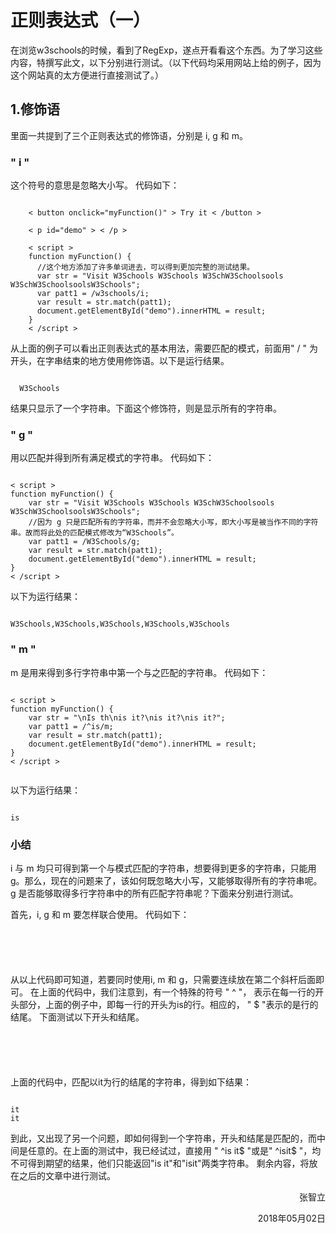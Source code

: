 # 正则表达式（一）
在浏览w3schools的时候，看到了RegExp，遂点开看看这个东西。为了学习这些内容，特撰写此文，以下分别进行测试。（以下代码均采用网站上给的例子，因为这个网站真的太方便进行直接测试了。）

## 1.修饰语
里面一共提到了三个正则表达式的修饰语，分别是 i, g 和 m。

### " i "
这个符号的意思是忽略大小写。 
代码如下：
<pre><code>
    &lt button onclick="myFunction()" &gt Try it &lt /button &gt

    &lt p id="demo" &gt &lt /p &gt

    &lt script &gt
    function myFunction() {
      //这个地方添加了许多单词进去，可以得到更加完整的测试结果。
      var str = "Visit W3Schools W3Schools W3SchW3Schoolsools W3SchW3SchoolsoolsW3Schools";  
      var patt1 = /w3schools/i;
      var result = str.match(patt1);
      document.getElementById("demo").innerHTML = result;
    }
    &lt /script &gt
</pre></code>

从上面的例子可以看出正则表达式的基本用法，需要匹配的模式，前面用" / " 为开头，在字串结束的地方使用修饰语。以下是运行结果。

<pre><code>
  W3Schools
</code></pre>

结果只显示了一个字符串。下面这个修饰符，则是显示所有的字符串。

### " g "
用以匹配并得到所有满足模式的字符串。
代码如下：
<pre><code>
&lt script &gt
function myFunction() {
    var str = "Visit W3Schools W3Schools W3SchW3Schoolsools W3SchW3SchoolsoolsW3Schools";
    //因为 g 只是匹配所有的字符串，而并不会忽略大小写，即大小写是被当作不同的字符串。故而将此处的匹配模式修改为“W3Schools”。
    var patt1 = /W3Schools/g;
    var result = str.match(patt1);
    document.getElementById("demo").innerHTML = result;
}
&lt /script &gt
</pre></code>
以下为运行结果：
<pre><code>
W3Schools,W3Schools,W3Schools,W3Schools,W3Schools
</pre></code>

### " m "
m 是用来得到多行字符串中第一个与之匹配的字符串。
代码如下：
<pre><code>
&lt script &gt
function myFunction() {
    var str = "\nIs th\nis it?\nis it?\nis it?";
    var patt1 = /^is/m;
    var result = str.match(patt1);
    document.getElementById("demo").innerHTML = result;
}
&lt /script &gt

</code></pre>
以下为运行结果：
<pre><code>
is
</code></pre>

### 小结
i 与 m 均只可得到第一个与模式匹配的字符串，想要得到更多的字符串，只能用g。那么，现在的问题来了，该如何既忽略大小写，又能够取得所有的字符串呢。g 是否能够取得多行字符串中的所有匹配字符串呢？下面来分别进行测试。

首先，i, g 和 m 要怎样联合使用。
代码如下：
<pre><code>
<script>
function myFunction() {
    var str = "\nIs th\nis it?\nis it?\nis it?";
    //在这里，同时使用了i, m 和 g
    var patt1 = /^is/img;
    var result = str.match(patt1);
    document.getElementById("demo").innerHTML = result;
}
</script>
</code></pre>
从以上代码即可知道，若要同时使用i, m 和 g，只需要连续放在第二个斜杆后面即可。
在上面的代码中，我们注意到，有一个特殊的符号 " ^ "， 表示在每一行的开头部分，上面的例子中，即每一行的开头为is的行。相应的， " $ "表示的是行的结尾。
下面测试以下开头和结尾。
<pre><code>
<script>
function myFunction() {
    var str = "\nIsfadsgaf thfdasgagfsddisisisisa\nisit\nisit?\nis it?";
    var patt1 = /it$/img;
    var result1 = str.match(patt1);
    var patt2 = /^is/img;
    var result2 = str.match(patt1);
    document.getElementById("demo").innerHTML = result1 + "<br>" + result2;
}
</script>
</code></pre>
上面的代码中，匹配以it为行的结尾的字符串，得到如下结果：
<pre><code>
it
it
</code></pre>
到此，又出现了另一个问题，即如何得到一个字符串，开头和结尾是匹配的，而中间是任意的。在上面的测试中，我已经试过，直接用 " ^is it$ "或是" ^isit$ "，均不可得到期望的结果，他们只能返回"is it"和"isit"两类字符串。
剩余内容，将放在之后的文章中进行测试。

<p align="right">张智立</p>
<p align="right">2018年05月02日</p>
